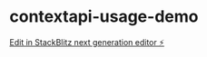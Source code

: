 # contextapi-usage-demo

[Edit in StackBlitz next generation editor ⚡️](https://stackblitz.com/~/github.com/cmlutkayd/contextapi-usage-demo)